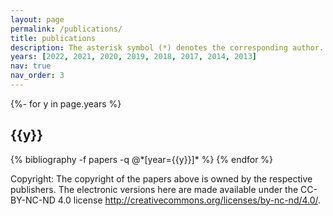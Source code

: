 ```yaml
---
layout: page
permalink: /publications/
title: publications
description: The asterisk symbol (*) denotes the corresponding author. <a href='https://scholar.google.com/citations?user=dtv_LZkAAAAJ&hl=en' target='_blank'><strong>Google Scholar Profile</strong></a>
years: [2022, 2021, 2020, 2019, 2018, 2017, 2014, 2013]
nav: true
nav_order: 3
---
```

<!-- _pages/publications.md -->
<div class="publications">

{%- for y in page.years %}
  <h2 class="year">{{y}}</h2>
  {% bibliography -f papers -q @*[year={{y}}]* %}
{% endfor %}

</div>

Copyright: The copyright of the papers above is owned by the respective publishers. The electronic versions here are made available under the CC-BY-NC-ND 4.0 license <a href='http://creativecommons.org/licenses/by-nc-nd/4.0/'>http://creativecommons.org/licenses/by-nc-nd/4.0/</a>.
